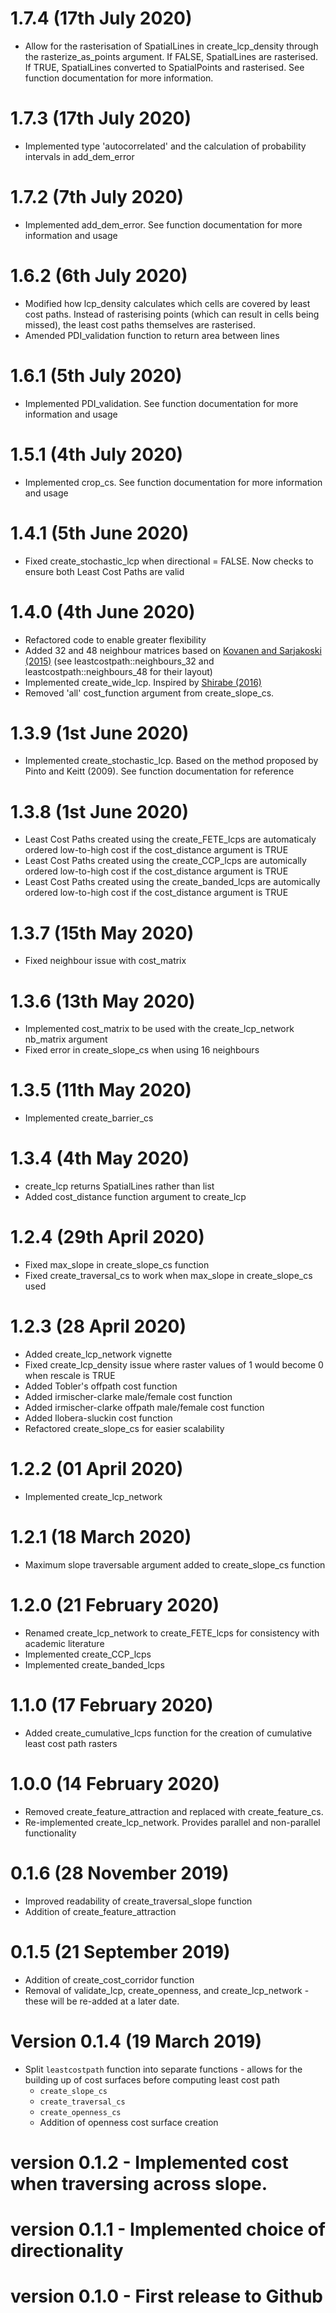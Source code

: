 # 1.7.4 (17th July 2020)
* Allow for the rasterisation of SpatialLines in create_lcp_density through the rasterize_as_points argument. If FALSE, SpatialLines are rasterised. If TRUE, SpatialLines converted to SpatialPoints and rasterised. See function documentation for more information.

# 1.7.3 (17th July 2020)
* Implemented type 'autocorrelated' and the calculation of probability intervals in add_dem_error

# 1.7.2 (7th July 2020)
* Implemented add_dem_error. See function documentation for more information and usage

# 1.6.2 (6th July 2020)
* Modified how lcp_density calculates which cells are covered by least cost paths. Instead of rasterising points (which can result in cells being missed), the least cost paths themselves are rasterised. 
* Amended PDI_validation function to return area between lines

# 1.6.1 (5th July 2020)
* Implemented PDI_validation. See function documentation for more information and usage

# 1.5.1 (4th July 2020)
* Implemented crop_cs. See function documentation for more information and usage

# 1.4.1 (5th June 2020)
* Fixed create_stochastic_lcp when directional = FALSE. Now checks to ensure both Least Cost Paths are valid

# 1.4.0 (4th June 2020)
* Refactored code to enable greater flexibility
* Added 32 and 48 neighbour matrices based on [Kovanen and Sarjakoski (2015)](https://doi.org/10.1145/2803172) (see leastcostpath::neighbours_32 and leastcostpath::neighbours_48 for their layout)
* Implemented create_wide_lcp. Inspired by [Shirabe (2016)](https://doi.org/10.1080/13658816.2015.1124435)
* Removed 'all' cost_function argument from create_slope_cs. 

# 1.3.9 (1st June 2020)
* Implemented create_stochastic_lcp. Based on the method proposed by Pinto and Keitt (2009). See function documentation for reference

# 1.3.8 (1st June 2020)
* Least Cost Paths created using the create_FETE_lcps are automaticaly ordered low-to-high cost if the cost_distance argument is TRUE 
* Least Cost Paths created using the create_CCP_lcps are automically ordered low-to-high cost if the cost_distance argument is TRUE 
* Least Cost Paths created using the create_banded_lcps are automically ordered low-to-high cost if the cost_distance argument is TRUE 

# 1.3.7 (15th May 2020)
* Fixed neighbour issue with cost_matrix 

# 1.3.6 (13th May 2020)
* Implemented cost_matrix to be used with the create_lcp_network nb_matrix argument 
* Fixed error in create_slope_cs when using 16 neighbours

# 1.3.5 (11th May 2020)
* Implemented create_barrier_cs

# 1.3.4 (4th May 2020)
* create_lcp returns SpatialLines rather than list
* Added cost_distance function argument to create_lcp

# 1.2.4 (29th April 2020)
* Fixed max_slope in create_slope_cs function
* Fixed create_traversal_cs to work when max_slope in create_slope_cs used 

# 1.2.3 (28 April 2020)
* Added create_lcp_network vignette
* Fixed create_lcp_density issue where raster values of 1 would become 0 when rescale is TRUE
* Added Tobler's offpath cost function
* Added irmischer-clarke male/female cost function
* Added irmischer-clarke offpath male/female cost function
* Added llobera-sluckin cost function
* Refactored create_slope_cs for easier scalability

# 1.2.2 (01 April 2020)
* Implemented create_lcp_network

# 1.2.1 (18 March 2020)
* Maximum slope traversable argument added to create_slope_cs function

# 1.2.0 (21 February 2020)
* Renamed create_lcp_network to create_FETE_lcps for consistency with academic literature
* Implemented create_CCP_lcps
* Implemented create_banded_lcps

# 1.1.0 (17 February 2020)
* Added create_cumulative_lcps function for the creation of cumulative least cost path rasters

# 1.0.0 (14 February 2020)
* Removed create_feature_attraction and replaced with create_feature_cs.
* Re-implemented create_lcp_network. Provides parallel and non-parallel functionality

# 0.1.6 (28 November 2019)
* Improved readability of create_traversal_slope function
* Addition of create_feature_attraction

# 0.1.5 (21 September 2019)
* Addition of create_cost_corridor function
* Removal of validate_lcp, create_openness, and create_lcp_network - these will be re-added at a later date.

# Version 0.1.4 (19 March 2019)
* Split `leastcostpath` function into separate functions - allows for the building up of cost surfaces before computing least cost path
  * `create_slope_cs`
  * `create_traversal_cs`
  * `create_openness_cs`
  * Addition of openness cost surface creation

# version 0.1.2 - Implemented cost when traversing across slope. 
# version 0.1.1 - Implemented choice of directionality
# version 0.1.0 - First release to Github
